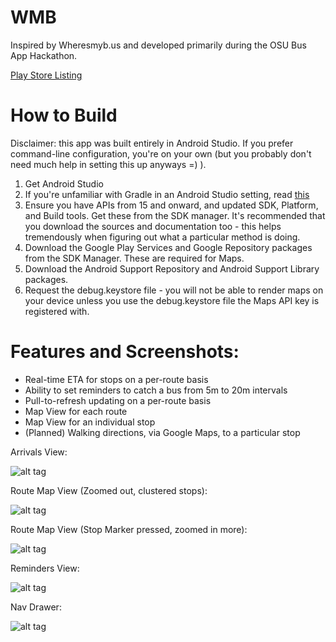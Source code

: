 WMB
===

Inspired by Wheresmyb.us and developed primarily during the OSU Bus App Hackathon.

[Play Store Listing](https://play.google.com/store/apps/details?id=com.jmstudios.corvallistransit)

How to Build
============
Disclaimer: this app was built entirely in Android Studio.  If you prefer command-line configuration, you're on your own (but you probably don't need much help in setting this up anyways =) ).

1. Get Android Studio
2. If you're unfamiliar with Gradle in an Android Studio setting, read [this](http://developer.android.com/sdk/installing/studio-build.html)
3. Ensure you have APIs from 15 and onward, and updated SDK, Platform, and Build tools.  Get these from the SDK manager.  It's recommended that you download the sources and documentation too - this helps tremendously when figuring out what a particular method is doing.
4. Download the Google Play Services and Google Repository packages from the SDK Manager.  These are required for Maps.
5. Download the Android Support Repository and Android Support Library packages.
6. Request the debug.keystore file - you will not be able to render maps on your device unless you use the debug.keystore file the Maps API key is registered with.


Features and Screenshots:
=========================

- Real-time ETA for stops on a per-route basis
- Ability to set reminders to catch a bus from 5m to 20m intervals
- Pull-to-refresh updating on a per-route basis
- Map View for each route
- Map View for an individual stop
- (Planned) Walking directions, via Google Maps, to a particular stop

Arrivals View:

![alt tag](http://i.imgur.com/DFKnT7y.png?1)

Route Map View (Zoomed out, clustered stops):

![alt tag](http://i.imgur.com/Z96DrrR.png?1)

Route Map View (Stop Marker pressed, zoomed in more):

![alt tag](http://i.imgur.com/q2Q1aGZ.png?1)

Reminders View:

![alt tag](http://i.imgur.com/uNsoxqT.png?1)

Nav Drawer:

![alt tag](http://i.imgur.com/MmcFFNv.png?1)
